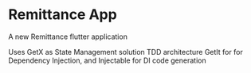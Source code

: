 # Remittance App

A new Remittance flutter application

Uses GetX as State Management solution
TDD architecture
GetIt for for Dependency Injection, and Injectable for DI code generation

